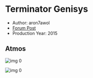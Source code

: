 # Terminator Genisys

* Author: aron7awol
* [Forum Post](https://www.avsforum.com/threads/bass-eq-for-filtered-movies.2995212/post-56887524)
* Production Year: 2015

## Atmos

![img 0](https://i.imgur.com/oCYfvnn.jpg)

![img 0](https://i.imgur.com/MnUJzH1.png)

